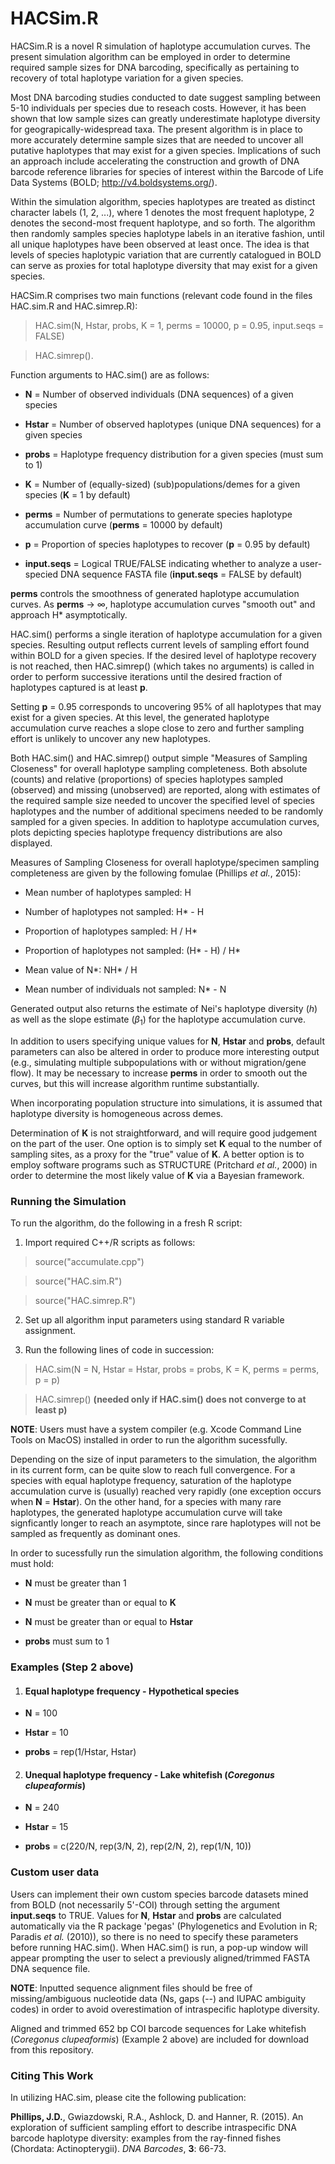 # HACSim.R #

HACSim.R is a novel R simulation of haplotype accumulation curves. The present simulation algorithm can be employed in order to determine required sample sizes for DNA barcoding, specifically as pertaining to recovery of total haplotype variation for a given species.

Most DNA barcoding studies conducted to date suggest sampling between 5-10 individuals per species due to reseach costs. However, it has been shown that low sample sizes can greatly underestimate haplotype diversity for geograpically-widespread taxa. The present algorithm is in place to more accurately determine sample sizes that are needed to uncover all putative haplotypes that may exist for a given species. Implications of such an approach include accelerating the construction and growth of DNA barcode reference libraries for species of interest within the Barcode of Life Data Systems (BOLD; http://v4.boldsystems.org/).

Within the simulation algorithm, species haplotypes are treated as distinct character labels (1, 2, ...), where 1 denotes the most frequent haplotype, 2 denotes the second-most frequent haplotype, and so forth. The algorithm then randomly samples species haplotype labels in an iterative fashion, until all unique haplotypes have been observed at least once. The idea is that levels of species haplotypic variation that are currently catalogued in BOLD can serve as proxies for total haplotype diversity that may exist for a given species.

HACSim.R comprises two main functions (relevant code found in the files HAC.sim.R and HAC.simrep.R):

> HAC.sim(N, Hstar, probs, K = 1, perms = 10000, p = 0.95, input.seqs = FALSE)

> HAC.simrep().

Function arguments to HAC.sim() are as follows:

* **N** = Number of observed individuals (DNA sequences) of a given species 

* **Hstar** = Number of observed haplotypes (unique DNA sequences) for a given species

* **probs** = Haplotype frequency distribution for a given species (must sum to 1)

* **K** = Number of (equally-sized) (sub)populations/demes for a given species (**K** = 1 by default)

* **perms** = Number of permutations to generate species haplotype accumulation curve (**perms** = 10000 by default)

* **p** = Proportion of species haplotypes to recover (**p** = 0.95 by default)

* **input.seqs** = Logical TRUE/FALSE indicating whether to analyze a user-specied DNA sequence FASTA file
(**input.seqs** = FALSE by default)

**perms** controls the smoothness of generated haplotype accumulation curves. As **perms** &rarr; &infin;, haplotype accumulation curves "smooth out" and approach H* asymptotically.

HAC.sim() performs a single iteration of haplotype accumulation for a given species. Resulting output reflects current levels of sampling effort found within BOLD for a given species. If the desired level of haplotype recovery is not reached, then HAC.simrep() (which takes no arguments) is called in order to perform successive iterations until the desired fraction of haplotypes captured is at least **p**.

Setting **p** = 0.95 corresponds to uncovering 95% of all haplotypes that may exist for a given species. At this level, the generated haplotype accumulation curve reaches a slope close to zero and further sampling effort is unlikely to uncover any new haplotypes. 

Both HAC.sim() and HAC.simrep() output simple "Measures of Sampling Closeness" for overall haplotype sampling completeness. Both absolute (counts) and relative (proportions) of species haplotypes sampled (observed) and missing (unobserved) are reported, along with estimates of the required sample size needed to uncover the specified level of species haplotypes and the number of additional specimens needed to be randomly sampled for a given species. In addition to haplotype accumulation curves, plots depicting species haplotype frequency distributions are also displayed. 

Measures of Sampling Closeness for overall haplotype/specimen sampling completeness are given by the following fomulae (Phillips *et al.*, 2015):

* Mean number of haplotypes sampled: H

* Number of haplotypes not sampled: H* - H

* Proportion of haplotypes sampled: H / H*

* Proportion of haplotypes not sampled: (H* - H) / H*

* Mean value of N*: NH* / H

* Mean number of individuals not sampled: N* - N

Generated output also returns the estimate of Nei's haplotype diversity (*h*) as well as the slope estimate (*&beta;*<sub>1</sub>) for the haplotype accumulation curve.

In addition to users specifying unique values for **N**, **Hstar** and **probs**, default parameters can also be altered in order to produce more interesting output (e.g., simulating multiple subpopulations with or without migration/gene flow). It may be necessary to increase **perms** in order to smooth out the curves, but this will increase algorithm runtime substantially. 

When incorporating population structure into simulations, it is assumed that haplotype diversity is homogeneous across demes. 

Determination of **K** is not straightforward, and will require good judgement on the part of the user. One option is to simply set **K** equal to the number of sampling sites, as a proxy for the "true" value of **K**. A better option is to employ software programs such as STRUCTURE (Pritchard *et al.*, 2000) in order to determine the most likely value of **K** via a Bayesian framework. 

### Running the Simulation ###

To run the algorithm, do the following in a fresh R script:

1. Import required C++/R scripts as follows:

> source("accumulate.cpp")

> source("HAC.sim.R")

> source("HAC.simrep.R")

2. Set up all algorithm input parameters using standard R variable assignment. 

3. Run the following lines of code in succession:

> HAC.sim(N = N, Hstar = Hstar, probs = probs, K = K, perms = perms, p = p)

> HAC.simrep() **(needed only if HAC.sim() does not converge to at least p)**

**NOTE**: Users must have a system compiler (e.g. Xcode Command Line Tools on MacOS) installed in order to run the algorithm sucessfully.  

Depending on the size of input parameters to the simulation, the algorithm in its current form, can be quite slow to reach full convergence. For a species with equal haplotype frequency, saturation of the haplotype accumulation curve is (usually) reached very rapidly (one exception occurs when **N** = **Hstar**). On the other hand, for a species with many rare haplotypes, the generated haplotype accumulation curve will take signficantly longer to reach an asymptote, since rare haplotypes will not be sampled as frequently as dominant ones.

In order to sucessfully run the simulation algorithm, the following conditions must hold:

* **N** must be greater than 1

* **N** must be greater than or equal to **K**

* **N** must be greater than or equal to **Hstar**

* **probs** must sum to 1

### Examples (Step 2 above) ###

1. #### Equal haplotype frequency - Hypothetical species ####

* **N** = 100

* **Hstar** = 10

* **probs** = rep(1/Hstar, Hstar)

2. #### Unequal haplotype frequency - Lake whitefish (*Coregonus clupeaformis*) ####

* **N** = 240
 
* **Hstar** = 15 
 
* **probs** = c(220/N, rep(3/N, 2), rep(2/N, 2), rep(1/N, 10))


### Custom user data ###

Users can implement their own custom species barcode datasets mined from BOLD (not necessarily 5'-COI) through setting the argument **input.seqs** to TRUE. Values for **N**, **Hstar** and **probs** are calculated automatically via the R package 'pegas' (Phylogenetics and Evolution in R; Paradis *et al.* (2010)), so there is no need to specify these parameters before running HAC.sim(). When HAC.sim() is run, a pop-up window will appear prompting the user to select a previously aligned/trimmed FASTA DNA sequence file.

**NOTE**: Inputted sequence alignment files should be free of missing/ambiguous nucleotide data (Ns, gaps (--) and IUPAC ambiguity codes) in order to avoid overestimation of intraspecific haplotype diversity. 

Aligned and trimmed 652 bp COI barcode sequences for Lake whitefish (*Coregonus clupeaformis*) (Example 2 above) are included for download from this repository.

### Citing This Work ###

In utilizing HAC.sim, please cite the following publication:

**Phillips, J.D.**, Gwiazdowski, R.A., Ashlock, D. and Hanner, R. (2015). An exploration of sufficient sampling effort to describe intraspecific DNA barcode haplotype diversity: examples from the ray-finned fishes (Chordata: Actinopterygii). *DNA Barcodes*, **3**: 66-73. 
